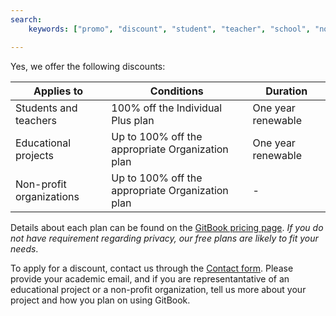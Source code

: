 ```yaml
---
search:
    keywords: ["promo", "discount", "student", "teacher", "school", "non-profit"]

---
```


Yes, we offer the following discounts:

| Applies to               | Conditions                                       | Duration           |
| -----------              | ----------                                       | --------           |
| Students and teachers    | 100% off the Individual Plus plan                | One year renewable |
| Educational projects     | Up to 100% off the appropriate Organization plan | One year renewable |
| Non-profit organizations | Up to 100% off the appropriate Organization plan | -                  |

Details about each plan can be found on the [GitBook pricing page](https://www.gitbook.com/pricing). _If you do not have requirement regarding privacy, our free plans are likely to fit your needs_.

To apply for a discount, contact us through the [Contact form](https://www.gitbook.com/contact). Please provide your academic email, and if you are representantative of an educational project or a non-profit organization, tell us more about your project and how you plan on using GitBook.
